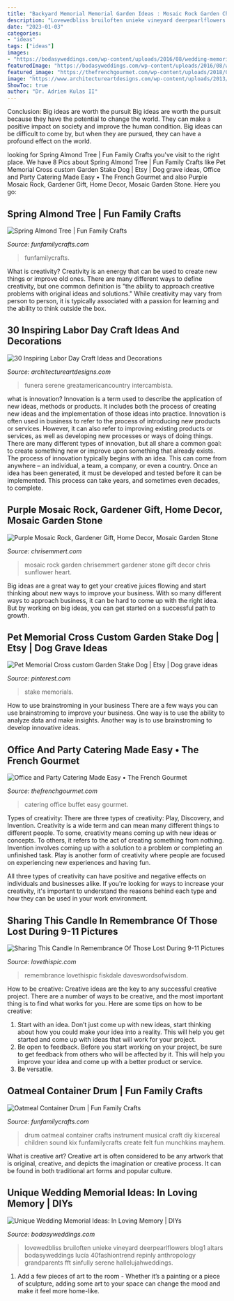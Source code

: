 ```yaml
---
title: "Backyard Memorial Memorial Garden Ideas : Mosaic Rock Garden Chrisemmert Gardener Stone Gift Decor Chris Sunflower Heart"
description: "Lovewedbliss bruiloften unieke vineyard deerpearlflowers blog1 altars bodasyweddings lucía 40fashiontrend repinly anthropology grandparents fft sinfully serene hallelujahweddings"
date: "2023-01-03"
categories:
- "ideas"
tags: ["ideas"]
images:
- "https://bodasyweddings.com/wp-content/uploads/2016/08/wedding-memorial-tables-1.jpg"
featuredImage: "https://bodasyweddings.com/wp-content/uploads/2016/08/wedding-memorial-tables-1.jpg"
featured_image: "https://thefrenchgourmet.com/wp-content/uploads/2018/02/corporate-social-catering.jpg"
image: "https://www.architectureartdesigns.com/wp-content/uploads/2013/08/441-600x450.jpg"
ShowToc: true
author: "Dr. Adrien Kulas II"
---
```



Conclusion: Big ideas are worth the pursuit
Big ideas are worth the pursuit because they have the potential to change the world. They can make a positive impact on society and improve the human condition. Big ideas can be difficult to come by, but when they are pursued, they can have a profound effect on the world.

	

		
looking for Spring Almond Tree | Fun Family Crafts you've visit to the right place. We have 8 Pics about Spring Almond Tree | Fun Family Crafts like Pet Memorial Cross custom Garden Stake Dog | Etsy | Dog grave ideas, Office and Party Catering Made Easy • The French Gourmet and also Purple Mosaic Rock, Gardener Gift, Home Decor, Mosaic Garden Stone. Here you go:
		
    
## Spring Almond Tree | Fun Family Crafts

<img loading=lazy src="https://funfamilycrafts.com/wp-content/uploads/2012/03/P1030778.jpg" onerror="this.onerror=null;this.src='https://tse1.mm.bing.net/th?id=OIP.g17_GMfeIx1tkyc3-lDPZAHaJ4&amp;pid=15.1';" alt="Spring Almond Tree | Fun Family Crafts">

_Source: funfamilycrafts.com_

>funfamilycrafts. 

	

What is creativity?
Creativity is an energy that can be used to create new things or improve old ones. There are many different ways to define creativity, but one common definition is "the ability to approach creative problems with original ideas and solutions." While creativity may vary from person to person, it is typically associated with a passion for learning and the ability to think outside the box.

    
## 30 Inspiring Labor Day Craft Ideas And Decorations

<img loading=lazy src="https://www.architectureartdesigns.com/wp-content/uploads/2013/08/441-600x450.jpg" onerror="this.onerror=null;this.src='https://tse2.mm.bing.net/th?id=OIP.skorl5np3prT7x9tbzCyzwHaFj&amp;pid=15.1';" alt="30 Inspiring Labor Day Craft Ideas and Decorations">

_Source: architectureartdesigns.com_

>funera serene greatamericancountry intercambista. 

	

what is innovation?
Innovation is a term used to describe the application of new ideas, methods or products. It includes both the process of creating new ideas and the implementation of those ideas into practice. Innovation is often used in business to refer to the process of introducing new products or services. However, it can also refer to improving existing products or services, as well as developing new processes or ways of doing things.
There are many different types of innovation, but all share a common goal: to create something new or improve upon something that already exists. The process of innovation typically begins with an idea. This can come from anywhere – an individual, a team, a company, or even a country. Once an idea has been generated, it must be developed and tested before it can be implemented. This process can take years, and sometimes even decades, to complete.

    
## Purple Mosaic Rock, Gardener Gift, Home Decor, Mosaic Garden Stone

<img loading=lazy src="https://www.chrisemmert.com/sites/chrisemmert.indiemade.com/files/imagecache/im_clientsite_product_zoom/watermarked_photo_15_2016-07-10-1708.jpg" onerror="this.onerror=null;this.src='https://tse4.mm.bing.net/th?id=OIP.6rlRQoEn7hL8ad3vt9mLOQHaHz&amp;pid=15.1';" alt="Purple Mosaic Rock, Gardener Gift, Home Decor, Mosaic Garden Stone">

_Source: chrisemmert.com_

>mosaic rock garden chrisemmert gardener stone gift decor chris sunflower heart. 

	

Big ideas are a great way to get your creative juices flowing and start thinking about new ways to improve your business. With so many different ways to approach business, it can be hard to come up with the right idea. But by working on big ideas, you can get started on a successful path to growth.

    
## Pet Memorial Cross Custom Garden Stake Dog | Etsy | Dog Grave Ideas

<img loading=lazy src="https://i.pinimg.com/736x/98/d5/4d/98d54d617b1b8f0f6e43165accc9e380.jpg" onerror="this.onerror=null;this.src='https://tse4.mm.bing.net/th?id=OIP.34tiOEEMCGFyzMs4C3R8bgHaJ3&amp;pid=15.1';" alt="Pet Memorial Cross custom Garden Stake Dog | Etsy | Dog grave ideas">

_Source: pinterest.com_

>stake memorials. 

	

How to use brainstroming in your business
There are a few ways you can use brainstroming to improve your business. One way is to use the ability to analyze data and make insights. Another way is to use brainstroming to develop innovative ideas.

    
## Office And Party Catering Made Easy • The French Gourmet

<img loading=lazy src="https://thefrenchgourmet.com/wp-content/uploads/2018/02/corporate-social-catering.jpg" onerror="this.onerror=null;this.src='https://tse2.mm.bing.net/th?id=OIP.Utoowqod4Tv6DCDEXyHlzQHaCU&amp;pid=15.1';" alt="Office and Party Catering Made Easy • The French Gourmet">

_Source: thefrenchgourmet.com_

>catering office buffet easy gourmet. 

	

Types of creativity: There are three types of creativity: Play, Discovery, and Invention.
Creativity is a wide term and can mean many different things to different people. To some, creativity means coming up with new ideas or concepts. To others, it refers to the act of creating something from nothing.
Invention involves coming up with a solution to a problem or completing an unfinished task. Play is another form of creativity where people are focused on experiencing new experiences and having fun.

All three types of creativity can have positive and negative effects on individuals and businesses alike. If you're looking for ways to increase your creativity, it's important to understand the reasons behind each type and how they can be used in your work environment.

    
## Sharing This Candle In Remembrance Of Those Lost During 9-11 Pictures

<img loading=lazy src="http://www.lovethispic.com/uploaded_images/359536-Sharing-This-Candle-In-Remembrance-Of-Those-Lost-During-9-11.jpg" onerror="this.onerror=null;this.src='https://tse4.mm.bing.net/th?id=OIP.f1ELrhWQaZcZW_RLX_v2fgAAAA&amp;pid=15.1';" alt="Sharing This Candle In Remembrance Of Those Lost During 9-11 Pictures">

_Source: lovethispic.com_

>remembrance lovethispic fiskdale daveswordsofwisdom. 

	

How to be creative:
Creative ideas are the key to any successful creative project. There are a number of ways to be creative, and the most important thing is to find what works for you. Here are some tips on how to be creative: 
1. Start with an idea. Don’t just come up with new ideas, start thinking about how you could make your idea into a reality. This will help you get started and come up with ideas that will work for your project. 
2. Be open to feedback. Before you start working on your project, be sure to get feedback from others who will be affected by it. This will help you improve your idea and come up with a better product or service. 
3. Be versatile.

    
## Oatmeal Container Drum | Fun Family Crafts

<img loading=lazy src="http://funfamilycrafts.com/wp-content/uploads/2013/08/SAM_4517.jpg" onerror="this.onerror=null;this.src='https://tse2.mm.bing.net/th?id=OIP.2pX73fndRFLg0W-kLEcNIwHaFh&amp;pid=15.1';" alt="Oatmeal Container Drum | Fun Family Crafts">

_Source: funfamilycrafts.com_

>drum oatmeal container crafts instrument musical craft diy kixcereal children sound kix funfamilycrafts create felt fun munchkins mayhem. 

	

What is creative art?
Creative art is often considered to be any artwork that is original, creative, and depicts the imagination or creative process. It can be found in both traditional art forms and popular culture.

    
## Unique Wedding Memorial Ideas: In Loving Memory | DIYs

<img loading=lazy src="https://bodasyweddings.com/wp-content/uploads/2016/08/wedding-memorial-tables-1.jpg" onerror="this.onerror=null;this.src='https://tse3.mm.bing.net/th?id=OIP.DmdQNsvxhBWdplyw1Lc4lwHaLG&amp;pid=15.1';" alt="Unique Wedding Memorial Ideas: In Loving Memory | DIYs">

_Source: bodasyweddings.com_

>lovewedbliss bruiloften unieke vineyard deerpearlflowers blog1 altars bodasyweddings lucía 40fashiontrend repinly anthropology grandparents fft sinfully serene hallelujahweddings. 

	

1. Add a few pieces of art to the room - Whether it’s a painting or a piece of sculpture, adding some art to your space can change the mood and make it feel more home-like.

